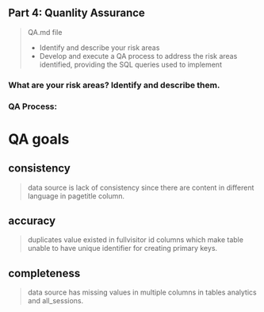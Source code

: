 ## Part 4: Quanlity Assurance

>QA.md file
>
>* Identify and describe your risk areas
>* Develop and execute a QA process to address the risk areas identified, providing the SQL queries used to implement

### What are your risk areas? Identify and describe them.



### QA Process:

# QA goals
## consistency
> data source is lack of consistency since there are content in different language in pagetitle column.

## accuracy
> duplicates value existed in fullvisitor id columns which make table unable to have unique identifier for creating primary keys.

## completeness
> data source has missing values in multiple columns in tables analytics and all_sessions.


